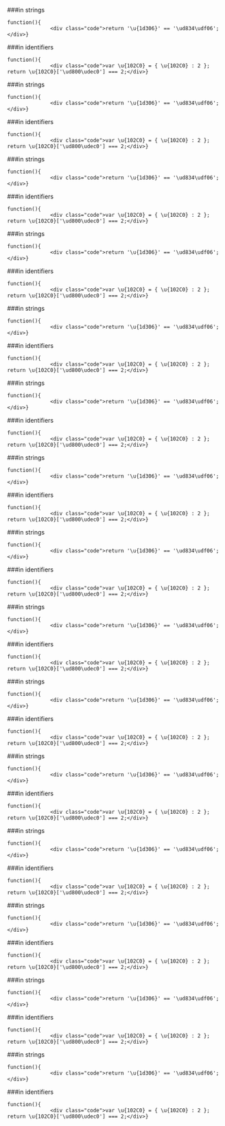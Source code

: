 ###in strings
          
```
function(){
              <div class="code">return '\u{1d306}' == '\ud834\udf06';</div>}
```
###in identifiers
          
```
function(){
              <div class="code">var \u{102C0} = { \u{102C0} : 2 };
return \u{102C0}['\ud800\udec0'] === 2;</div>}
```
###in strings
          
```
function(){
              <div class="code">return '\u{1d306}' == '\ud834\udf06';</div>}
```
###in identifiers
          
```
function(){
              <div class="code">var \u{102C0} = { \u{102C0} : 2 };
return \u{102C0}['\ud800\udec0'] === 2;</div>}
```
###in strings
          
```
function(){
              <div class="code">return '\u{1d306}' == '\ud834\udf06';</div>}
```
###in identifiers
          
```
function(){
              <div class="code">var \u{102C0} = { \u{102C0} : 2 };
return \u{102C0}['\ud800\udec0'] === 2;</div>}
```
###in strings
          
```
function(){
              <div class="code">return '\u{1d306}' == '\ud834\udf06';</div>}
```
###in identifiers
          
```
function(){
              <div class="code">var \u{102C0} = { \u{102C0} : 2 };
return \u{102C0}['\ud800\udec0'] === 2;</div>}
```
###in strings
          
```
function(){
              <div class="code">return '\u{1d306}' == '\ud834\udf06';</div>}
```
###in identifiers
          
```
function(){
              <div class="code">var \u{102C0} = { \u{102C0} : 2 };
return \u{102C0}['\ud800\udec0'] === 2;</div>}
```
###in strings
          
```
function(){
              <div class="code">return '\u{1d306}' == '\ud834\udf06';</div>}
```
###in identifiers
          
```
function(){
              <div class="code">var \u{102C0} = { \u{102C0} : 2 };
return \u{102C0}['\ud800\udec0'] === 2;</div>}
```
###in strings
          
```
function(){
              <div class="code">return '\u{1d306}' == '\ud834\udf06';</div>}
```
###in identifiers
          
```
function(){
              <div class="code">var \u{102C0} = { \u{102C0} : 2 };
return \u{102C0}['\ud800\udec0'] === 2;</div>}
```
###in strings
          
```
function(){
              <div class="code">return '\u{1d306}' == '\ud834\udf06';</div>}
```
###in identifiers
          
```
function(){
              <div class="code">var \u{102C0} = { \u{102C0} : 2 };
return \u{102C0}['\ud800\udec0'] === 2;</div>}
```
###in strings
          
```
function(){
              <div class="code">return '\u{1d306}' == '\ud834\udf06';</div>}
```
###in identifiers
          
```
function(){
              <div class="code">var \u{102C0} = { \u{102C0} : 2 };
return \u{102C0}['\ud800\udec0'] === 2;</div>}
```
###in strings
          
```
function(){
              <div class="code">return '\u{1d306}' == '\ud834\udf06';</div>}
```
###in identifiers
          
```
function(){
              <div class="code">var \u{102C0} = { \u{102C0} : 2 };
return \u{102C0}['\ud800\udec0'] === 2;</div>}
```
###in strings
          
```
function(){
              <div class="code">return '\u{1d306}' == '\ud834\udf06';</div>}
```
###in identifiers
          
```
function(){
              <div class="code">var \u{102C0} = { \u{102C0} : 2 };
return \u{102C0}['\ud800\udec0'] === 2;</div>}
```
###in strings
          
```
function(){
              <div class="code">return '\u{1d306}' == '\ud834\udf06';</div>}
```
###in identifiers
          
```
function(){
              <div class="code">var \u{102C0} = { \u{102C0} : 2 };
return \u{102C0}['\ud800\udec0'] === 2;</div>}
```
###in strings
          
```
function(){
              <div class="code">return '\u{1d306}' == '\ud834\udf06';</div>}
```
###in identifiers
          
```
function(){
              <div class="code">var \u{102C0} = { \u{102C0} : 2 };
return \u{102C0}['\ud800\udec0'] === 2;</div>}
```
###in strings
          
```
function(){
              <div class="code">return '\u{1d306}' == '\ud834\udf06';</div>}
```
###in identifiers
          
```
function(){
              <div class="code">var \u{102C0} = { \u{102C0} : 2 };
return \u{102C0}['\ud800\udec0'] === 2;</div>}
```
###in strings
          
```
function(){
              <div class="code">return '\u{1d306}' == '\ud834\udf06';</div>}
```
###in identifiers
          
```
function(){
              <div class="code">var \u{102C0} = { \u{102C0} : 2 };
return \u{102C0}['\ud800\udec0'] === 2;</div>}
```
